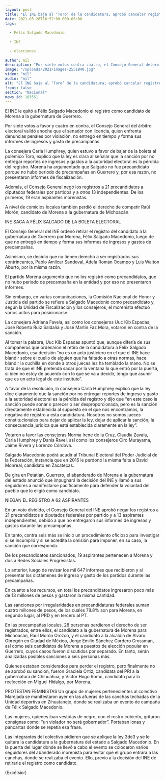 ```yaml
---
layout: post
title: "El INE baja al ‘Toro’ de la candidatura; aprobó cancelar registro de Félix Salgado"
date: 2021-03-26T16:52:00.000-06:00
tags:
  
  - Felix Salgado Macedonio
  
  - INE
  
  - elecciones
  
author: nil
description: "Por siete votos contra cuatro, el Consejo General determinó que el aspirante morenista a la gubernatura de Guerrero no entregó sus informes de ingreso y gasto de precampaña"
image: "/uploads/2021/images-2551840.jpg"
video: "nil"
audio: "nil"
alt: "El INE baja al ‘Toro’ de la candidatura; aprobó cancelar registro de Félix Salgado"
front: false
section: "Nacional"
news_id: 183561
---
```


El INE le quitó a Félix Salgado Macedonio el registro como candidato de Morena a la gubernatura de Guerrero.

Por siete votos a favor y cuatro en contra, el Consejo General del árbitro electoral validó anoche que el senador con licencia, quien enfrenta denuncias penales por violación, no entregó en tiempo y forma sus informes de ingresos y gasto de precampañas.

La consejera Carla Humphrey, quien estuvo a favor de bajar de la boleta al polémico Toro, explicó que la ley es clara al señalar que la sanción por no entregar reportes de ingresos y gastos a la autoridad electoral es la pérdida del registro. Morena ha argumentado que Salgado no fue precandidato porque no hubo periodo de precampañas en Guerrero y, por esa razón, no presentaron informes de fiscalización.

Además, el Consejo General negó los registros a 21 precandidatos a diputados federales por partidos y a otros 13 independientes. De los primeros, 19 eran aspirantes morenistas.

A nivel de comicios locales también perdió el derecho de competir Raúl Morón, candidato de Morena a la gubernatura de Michoacán.

INE SACA A FÉLIX SALGADO DE LA BOLETA ELECTORAL
 

El Consejo General del INE ordenó retirar el registro del candidato a la gubernatura de Guerrero por Morena, Félix Salgado Macedonio, luego de que no entregó en tiempo y forma sus informes de ingresos y gastos de precampañas.

Asimismo, se decidió que no tienen derecho a ser registrados sus contrincantes, Pablo Amílcar Sandoval, Adela Román Ocampo y Luis Walton Aburto, por la misma razón.

El partido Morena argumentó que no los registró como precandidatos, que no hubo periodo de precampaña en la entidad y por eso no presentaron informes.

Sin embargo, en varias comunicaciones, la Comisión Nacional de Honor y Justicia del partido se refiere a Salgado Macedonio como precandidato y, según la Unidad de Fiscalización y los consejeros, el morenista efectuó varios actos para posicionarse.

La consejera Adriana Favela, así como los consejeros Uuc Kib Espadas, José Roberto Ruiz Saldaña y José Martín Faz Mora, votaron en contra de la sanción.

Al tomar la palabra, Uuc Kib Espadas apuntó que, aunque difería de sus compañeros que ordenaron el retiro de la candidatura a Félix Salgado Macedonio, esa decisión “no es un acto justiciero en el que el INE hace blandir sobre el cuello de alguien que ha faltado a otras normas, hace blandir la cuchilla en donde a otros jueces les ha temblado la mano. No se trata de que el INE pretenda sacar por la ventana lo que entró por la puerta, si bien no estoy de acuerdo con lo que se va a decidir, tengo que asumir que es un acto legal de este instituto”.

A favor de la resolución, la consejera Carla Humphrey explicó que la ley dice claramente que la sanción por no entregar reportes de ingreso y gasto a la autoridad electoral es la pérdida del registro y dijo que “en este caso la sanción puede sonar o parecer o ser desproporcionada, pero es la sanción directamente establecida al supuesto en el que nos encontramos, la negativa de registro a esta candidatura. Nosotros no somos jueces constitucionales para dejar de aplicar la ley, dejar de aplicar la sanción, la consecuencia jurídica que está establecida claramente en la ley”.

Votaron a favor las consejeras Norma Irene de la Cruz, Claudia Zavala, Carla Humphrey y Dania Ravel, así como los consejeros Ciro Murayama, Jaime Rivera y Lorenzo Córdova.

Salgado Macedonio podrá acudir al Tribunal Electoral del Poder Judicial de la Federación, instancia que en 2016 le perdonó la misma falta a David Monreal, candidato en Zacatecas.

De gira en Petatlán, Guerrero, el abanderado de Morena a la gubernatura del estado anunció que impugnará la decisión del INE y llamó a sus seguidores a manifestarse pacíficamente para defender la voluntad del pueblo que lo eligió como candidato.

 

NIEGAN EL REGISTRO A 62 ASPIRANTES
 

En un voto dividido, el Consejo General del INE aprobó negar los registros a 21 precandidatos a diputados federales por partido y a 13 aspirantes independientes, debido a que no entregaron sus informes de ingresos y gastos durante las precampañas.

En tanto, contra seis más se inició un procedimiento oficioso para investigar si se incumplió y si se acredita la omisión para imponer, en su caso, la sanción que corresponda.

De los precandidatos sancionados, 19 aspirantes pertenecen a Morena y dos a Redes Sociales Progresistas.

Lo anterior, luego de revisar los mil 647 informes que recibieron y al presentar los dictámenes de ingreso y gasto de los partidos durante las precampañas.

En cuanto a los recursos, en total los precandidatos ingresaron poco más de 13 millones de pesos y gastaron la misma cantidad.

Las sanciones por irregularidades en precandidaturas federales suman cuatro millones de pesos, de los cuales 78.8% son para Morena, en segundo lugar, al PRD y en tercero al PT.

En las precampañas locales, 28 personas perdieron el derecho de ser registrados, entre ellos, el candidato a la gubernatura de Morena para Michoacán, Raúl Morón Orozco, y el candidato a la alcaldía de Álvaro Obregón en Ciudad de México, Jorge Emilio Sánchez Cordero Grossman, así como seis candidatos de Morena a puestos de elección popular en Guerrero, cuyos casos fueron discutidos por separado. En tanto, serán analizadas posibles sanciones a seis personas más.

Quienes estaban considerados para perder el registro, pero finalmente no se aprobó su sanción, fueron Graciela Ortiz, candidata del PRI a la gubernatura de Chihuahua, y Víctor Hugo Romo, candidato para la reelección en Miguel Hidalgo, por Morena.

 

PROTESTAN FEMINISTAS
Un grupo de mujeres pertenecientes al colectivo Marejada se manifestaron ayer en las afueras de las canchas techadas de la Unidad deportiva en Zihuatanejo, donde se realizaba un evento de campaña de Félix Salgado Macedonio.

Las mujeres, quienes iban vestidas de negro, con el rostro cubierto, gritaron consignas como: “un violador no será gobernador”. Portaban lonas y pancartas donde se repetía esa frase.

Las integrantes del colectivo pidieron que se aplique la ley 3de3 y se le quitara la candidatura a la gubernatura del estado a Salgado Macedonio. En la puerta del lugar donde se llevó a cabo el evento se colocaron varios seguidores del abanderado morenista para evitar que el grupo entrara a las canchas, donde se realizaba el evento. Ello, previo a la decisión del INE de retirarle el registro como candidato.

(Excélsior)